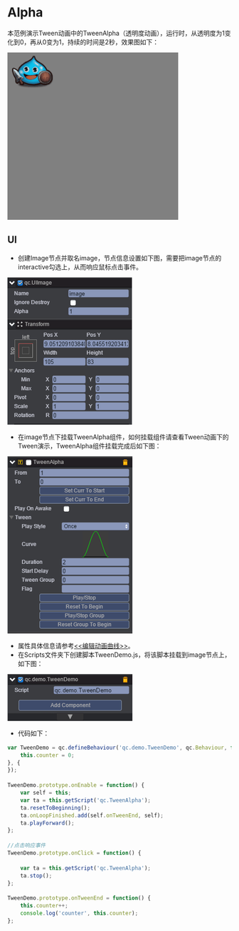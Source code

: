 # Alpha
本范例演示Tween动画中的TweenAlpha（透明度动画），运行时，从透明度为1变化到0，再从0变为1，持续的时间是2秒，效果图如下：<br>

![.gif](images/show.gif)
## UI
* 创建Image节点并取名image，节点信息设置如下图，需要把image节点的interactive勾选上，从而响应鼠标点击事件。<br>

![.png](images/Image.png)
* 在image节点下挂载TweenAlpha组件，如何挂载组件请查看Tween动画下的Tween演示，TweenAlpha组件挂载完成后如下图：<br>

![.png](images/TweenAlpha.png)

* 属性具体信息请参考[<<编辑动画曲线>>](http://docs.zuoyouxi.com/manual/Tween/index.html)。<br>
* 在Scripts文件夹下创建脚本TweenDemo.js，将该脚本挂载到image节点上，如下图：<br>

![.png](images/script.png)

* 代码如下：<br>

```javascript
var TweenDemo = qc.defineBehaviour('qc.demo.TweenDemo', qc.Behaviour, function() {
    this.counter = 0;
}, {
});

TweenDemo.prototype.onEnable = function() {
    var self = this;
    var ta = this.getScript('qc.TweenAlpha');
    ta.resetToBeginning();
    ta.onLoopFinished.add(self.onTweenEnd, self);
    ta.playForward();
};

//点击响应事件
TweenDemo.prototype.onClick = function() {
    
    var ta = this.getScript('qc.TweenAlpha');
    ta.stop();
};

TweenDemo.prototype.onTweenEnd = function() {
    this.counter++;
    console.log('counter', this.counter);
};   
```